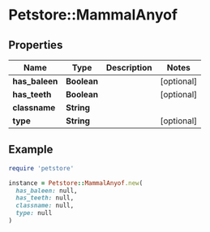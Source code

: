 # Petstore::MammalAnyof

## Properties

| Name | Type | Description | Notes |
| ---- | ---- | ----------- | ----- |
| **has_baleen** | **Boolean** |  | [optional] |
| **has_teeth** | **Boolean** |  | [optional] |
| **classname** | **String** |  |  |
| **type** | **String** |  | [optional] |

## Example

```ruby
require 'petstore'

instance = Petstore::MammalAnyof.new(
  has_baleen: null,
  has_teeth: null,
  classname: null,
  type: null
)
```


